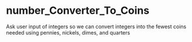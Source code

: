 # number_Converter_To_Coins
Ask user input of integers so we can convert integers into the fewest coins needed using  pennies, nickels, dimes, and quarters
